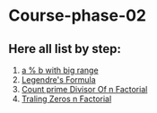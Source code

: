 # Course-phase-02


## Here all list by step: ##
1. [a % b with big range](https://github.com/Rabbi-hasan0/Course-phase-01/blob/main/01.%20a%20%25%20b.cpp)
2. [Legendre's Formula](https://github.com/Rabbi-hasan0/Course-phase-01/blob/main/02.%20Legendre's%20formula.cpp)
3. [Count prime Divisor Of n Factorial](https://github.com/Rabbi-hasan0/Course-phase-01/blob/main/03.%20CountDivisorOfFactorial.cpp)
4. [Traling Zeros n Factorial](https://github.com/Rabbi-hasan0/Course-phase-01/blob/main/04.%20Traling%20Zero%20of%20n!.cpp)
